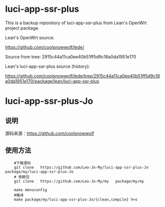 
# luci-app-ssr-plus

This is a backup repoistory of luci-app-ssr-plus from Lean's OpenWrt project package.

Lean's OpenWrt source:

<https://github.com/coolsnowwolf/lede/>

Source from tree: 2915c44a11ca0ee40b51ff5d9c18a0da1951e170

Lean's luci-app-ssr-plus source (history):

<https://github.com/coolsnowwolf/lede/tree/2915c44a11ca0ee40b51ff5d9c18a0da1951e170/package/lean/luci-app-ssr-plus>

# luci-app-ssr-plus-Jo

## 说明
   源码来源：https://github.com/coolsnowwolf
   
## 使用方法
```Brach
    #下载源码
    git clone   https://github.com/Leo-Jo-My/luci-app-ssr-plus-Jo   package/my/luci-app-ssr-plus-Jo
    # 依赖包
    git clone   https://github.com/Leo-Jo-My/my   package/my/my 
    
    make menuconfig
    #编译
    make package/my/luci-app-ssr-plus-Jo/{clean,compile} V=s
    


